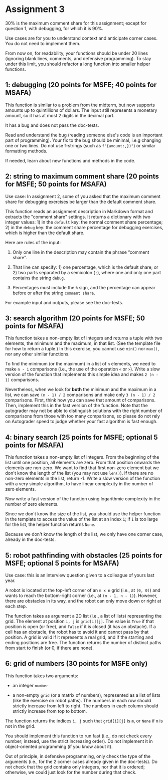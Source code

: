 # Assignment 3

30% is the maximum comment share for this assignment; except for question 1, with debugging, for which it is 90%.

Use cases are for you to understand context and anticipate corner cases. You do not need to implement them.

From now on, for readability, your functions should be under 20 lines (ignoring blank lines, comments, and defensive programming). To stay under this limit, you should refactor a long function into smaller helper functions.

## 1: debugging (20 points for MSFE; 40 points for MSAFA)

This function is similar to a problem from the midterm, but now supports amounts up to quintillions of dollars. The input still represents a monetary amount, so it has at most 2 digits in the decimal part.

It has a bug and does not pass the doc-tests.

Read and understand the bug (reading someone else's code is an important part of programming). Your fix to the bug should be minimal, i.e.g changing one or two lines. Do not use f-strings (such as `f"{amount:,})"`) or similar formatting methods.

If needed, learn about new functions and methods in the code.

## 2: string to maximum comment share (20 points for MSFE; 50 points for MSAFA)

Use case: In assignment 2, some of you asked that the maximum comment share for debugging exercises be larger than the default comment share.

This function reads an assignment description in Markdown format and extracts the "comment share" settings. It returns a dictionary with two integer values: 1) in the `default` key: the normal comment share percentage; 2) in the `debug` key: the comment share percentage for debugging exercises, which is higher than the default share.

Here are rules of the input:

1. Only one line in the description may contain the phrase “comment share”.

2. That line can specify: 1) one percentage, which is the default share; or 2) two parts separated by a semicolon (`;`), where one and only one part contains the string `debug`.

3. Percentages must include the `%` sign, and the percentage can appear before or after the string `comment share`.

For example input and outputs, please see the doc-tests.

## 3: search algorithm (20 points for MSFE; 50 points for MSAFA)

This function takes a non-empty list of integers and returns a tuple with two elements, the minimum and the maximum, in that list. (See the template file for how to return a tuple.) In this exercise, you cannot use `min()` nor `max()`, nor any other similar functions.

To find the minimum (or the maximum) in a list of `n` elements, we need to make `n - 1` comparisons  (i.e., the use of the operation `<` or `>`). Write a slow version of the function that implements this simple idea and makes `2 (n - 1)` comparisons.

Nevertheless, when we look for **both** the minimum and the maximum in a list, we can save `(n - 1) / 2` comparisons and make only `3 (n - 1) / 2` comparisons. First, think how you can save that amount of comparisons. Then, implement this in the fast version of the function. Note that the autograder may not be able to distinguish solutions with the right number of comparisons from those with too many comparisons, so please do not rely on Autograder speed to judge whether your fast algorithm is fast enough.

## 4: binary search (25 points for MSFE; optional 5 points for MSAFA)

This function takes a non-empty list of integers. From the beginning of the list until one position, all elements are zero. From that position onwards the elements are non-zero. We want to find that first non-zero element but we don't know the length of the list (you may not use `len()`). If there are no non-zero elements in the list, return -1. Write a slow version of the function with a very simple algorithm, to have linear complexity in the number of zero elements.

Now write a fast version of the function using logarithmic complexity in the number of zero elements.

Since we don't know the size of the list, you should use the helper function in the template to access the value of the list at an index `i`; if `i` is too large for the list, the helper function returns `None`.

Because we don't know the length of the list, we only have one corner case, already in the doc-tests.

## 5: robot pathfinding with obstacles (25 points for MSFE; optional 5 points for MSAFA)

Use case: this is an interview question given to a colleague of yours last year.

A robot is located at the top-left corner of an `m x n` grid (i.e., at `(0, 0)`) and wants to reach the bottom-right corner (i.e., at `(m - 1, n - 1)`). However, there are obstacles in its way, and the robot can only move down or right at each step.

The function takes as argument a 2D list (i.e., a list of lists) representing the grid. The element at position `i, j` is `grid[i][j]`. The value is `True` if that position is open (or free), and `False` if it is closed (it has an obstacle). If a cell has an obstacle, the robot has to avoid it and cannot pass by that position. A grid is valid if it represents a real grid, and if the starting and ending positions are free. The function returns the number of distinct paths from start to finish (or 0, if there are none).

## 6: grid of numbers (30 points for MSFE only)

This function takes two arguments:

- an integer `number`

- a non-empty `grid` (or a matrix of numbers), represented as a list of lists (like the exercise on robot paths). The numbers in each row should strictly increase from left to right. The numbers in each column should strictly increase from top to bottom.

The function returns the indices `i, j` such that `grid[i][j]` is `m`, or `None` if `m` is not in the grid.

You should implement this function to run fast (i.e., do not check every number; instead, use the strict increasing order). Do not implement it in object-oriented programming (if you know about it).

Out of principle, in defensive programming, only check the type of the arguments (i.e., for the 2 corner cases already given in the doc-tests). Do not check that the grid contains only integers, nor that it is ordered; otherwise, we could just look for the number during that check.
